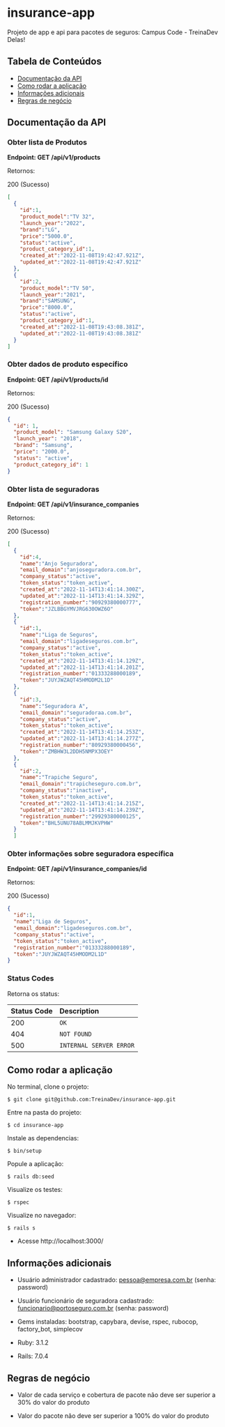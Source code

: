 # insurance-app
Projeto de app e api para pacotes de seguros: Campus Code - TreinaDev Delas!

## Tabela de Conteúdos
  * [Documentação da API](#documentação-da-api)
  * [Como rodar a aplicação](#como-rodar-a-aplicação)
  * [Informações adicionais](#informações-adicionais)
  * [Regras de negócio](#regras-de-negócio)

## Documentação da API

### Obter lista de Produtos

**Endpoint: GET /api/v1/products**

<p align = "justify">Retornos:</p>

<p align = "justify">200 (Sucesso)</p>

```json
[
  {
    "id":1,
    "product_model":"TV 32",
    "launch_year":"2022",
    "brand":"LG",
    "price":"5000.0",
    "status":"active",
    "product_category_id":1,
    "created_at":"2022-11-08T19:42:47.921Z",
    "updated_at":"2022-11-08T19:42:47.921Z"
  },
  {
    "id":2,
    "product_model":"TV 50",
    "launch_year":"2021",
    "brand":"SAMSUNG",
    "price":"8000.0",
    "status":"active",
    "product_category_id":1,
    "created_at":"2022-11-08T19:43:08.381Z",
    "updated_at":"2022-11-08T19:43:08.381Z"
  }
]
```
### Obter dados de produto específico

**Endpoint: GET /api/v1/products/id**

<p align = "justify">Retornos:</p>

<p align = "justify">200 (Sucesso)</p>

```json
{
  "id": 1,
  "product_model": "Samsung Galaxy S20",
  "launch_year": "2018",
  "brand": "Samsung",
  "price": "2000.0",
  "status": "active",
  "product_category_id": 1
}
```

### Obter lista de seguradoras

**Endpoint: GET /api/v1/insurance_companies**

<p align = "justify">Retornos:</p>

<p align = "justify">200 (Sucesso)</p>

```json
[
  {
    "id":4,
    "name":"Anjo Seguradora",
    "email_domain":"anjoseguradora.com.br",
    "company_status":"active",
    "token_status":"token_active",
    "created_at":"2022-11-14T13:41:14.300Z",
    "updated_at":"2022-11-14T13:41:14.329Z",
    "registration_number":"90929380000777",
    "token":"JZLBBGYMVJRG630OWZ6O"
  },
  {
    "id":1,
    "name":"Liga de Seguros",
    "email_domain":"ligadeseguros.com.br",
    "company_status":"active",
    "token_status":"token_active",
    "created_at":"2022-11-14T13:41:14.129Z",
    "updated_at":"2022-11-14T13:41:14.201Z",
    "registration_number":"01333288000189",
    "token":"JUYJWZAQT45HMODM2L1D"
  },
  {
    "id":3,
    "name":"Seguradora A",
    "email_domain":"seguradoraa.com.br",
    "company_status":"active",
    "token_status":"token_active",
    "created_at":"2022-11-14T13:41:14.253Z",
    "updated_at":"2022-11-14T13:41:14.277Z",
    "registration_number":"80929380000456",
    "token":"ZMBHW3L2DDH5NMPX3OEY"
  },
  {
    "id":2,
    "name":"Trapiche Seguro",
    "email_domain":"trapicheseguro.com.br",
    "company_status":"inactive",
    "token_status":"token_active",
    "created_at":"2022-11-14T13:41:14.215Z",
    "updated_at":"2022-11-14T13:41:14.239Z",
    "registration_number":"29929380000125",
    "token":"BHL5UNU78ABLMMJKVPHW"
  }
  ]
```
### Obter informações sobre seguradora específica

**Endpoint: GET /api/v1/insurance_companies/id**

<p align = "justify">Retornos:</p>

<p align = "justify">200 (Sucesso)</p>

```json
{
  "id":1,
  "name":"Liga de Seguros",
  "email_domain":"ligadeseguros.com.br",
  "company_status":"active",
  "token_status":"token_active",
  "registration_number":"01333288000189",
  "token":"JUYJWZAQT45HMODM2L1D"
}
```

### Status Codes

Retorna os status:

| Status Code | Description |
| :--- | :--- |
| 200 | `OK` |
| 404 | `NOT FOUND` |
| 500 | `INTERNAL SERVER ERROR` |


 

## Como rodar a aplicação

<p align = "justify"> No terminal, clone o projeto: </p>

```
$ git clone git@github.com:TreinaDev/insurance-app.git
```

<p align = "justify"> Entre na pasta do projeto: </p>

```
$ cd insurance-app
```

<p align = "justify"> Instale as dependencias: </p>

```
$ bin/setup
```

<p align = "justify"> Popule a aplicação: </p>

```
$ rails db:seed
```

<p align = "justify"> Visualize os testes: </p>

```
$ rspec
```

<p align = "justify"> Visualize no navegador: </p>

```
$ rails s
```

* Acesse http://localhost:3000/


## Informações adicionais

* Usuário administrador cadastrado: pessoa@empresa.com.br (senha: password)

* Usuário funcionário de seguradora cadastrado: funcionario@portoseguro.com.br (senha: password)

* Gems instaladas: bootstrap, capybara, devise, rspec, rubocop, factory_bot, simplecov

* Ruby: 3.1.2

* Rails: 7.0.4


## Regras de negócio

* Valor de cada serviço e cobertura de pacote não deve ser superior a 30% do valor do produto

* Valor do pacote não deve ser superior a 100% do valor do produto